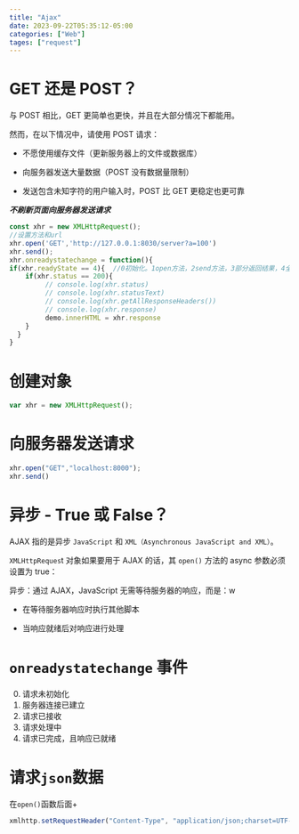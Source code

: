 ```yaml
---
title: "Ajax"
date: 2023-09-22T05:35:12-05:00
categories: ["Web"]
tages: ["request"]
---
```




# GET 还是 POST？
与 POST 相比，GET 更简单也更快，并且在大部分情况下都能用。

然而，在以下情况中，请使用 POST 请求：

- 不愿使用缓存文件（更新服务器上的文件或数据库）

- 向服务器发送大量数据（POST 没有数据量限制）

- 发送包含未知字符的用户输入时，POST 比 GET 更稳定也更可靠

***不刷新页面向服务器发送请求***

```javascript
const xhr = new XMLHttpRequest();
//设置方法和url
xhr.open('GET','http://127.0.0.1:8030/server?a=100')
xhr.send();
xhr.onreadystatechange = function(){
if(xhr.readyState == 4){  //0初始化。1open方法，2send方法，3部分返回结果，4全部结果
	if(xhr.status == 200){
         // console.log(xhr.status)
         // console.log(xhr.statusText)
         // console.log(xhr.getAllResponseHeaders())
         // console.log(xhr.response)
         demo.innerHTML = xhr.response
    }
  }
}
```

# 创建对象

```js
var xhr = new XMLHttpRequest();
```

# 向服务器发送请求

```js
xhr.open("GET","localhost:8000");
xhr.send()
```

# 异步 - True 或 False？
AJAX 指的是异步 `JavaScript` 和 `XML（Asynchronous JavaScript and XML）`。

`XMLHttpReques`t 对象如果要用于 AJAX 的话，其 `open()` 方法的 async 参数必须设置为 true：

异步：通过 AJAX，JavaScript 无需等待服务器的响应，而是：w
- 在等待服务器响应时执行其他脚本

- 当响应就绪后对响应进行处理

# `onreadystatechange` 事件
0. 请求未初始化
1. 服务器连接已建立
2. 请求已接收
3. 请求处理中
4. 请求已完成，且响应已就绪

# 请求`json`数据
在`open()`函数后面+
```js
xmlhttp.setRequestHeader("Content-Type", "application/json;charset=UTF-8");
```
